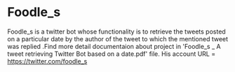 # Foodle_s
Foodle_s is a twitter bot whose functionality is to retrieve the tweets posted on a particular date by the author of the tweet to which the mentioned tweet was replied .Find more detail documentaion about project in 'Foodle_s _ A tweet retrieving Twitter Bot based on a date.pdf' file.
His account URL = https://twitter.com/foodle_s
